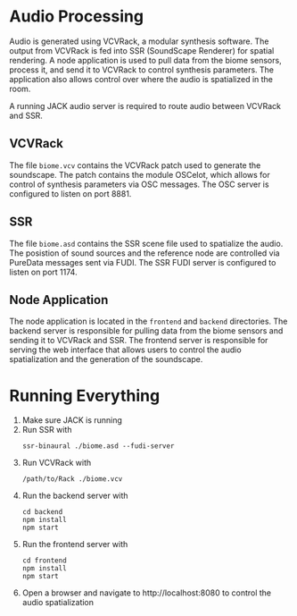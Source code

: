 # Audio Processing

Audio is generated using VCVRack, a modular synthesis software. The output from VCVRack is fed into SSR (SoundScape Renderer) for spatial rendering. A node application is used to pull data from the biome sensors, process it, and send it to VCVRack to control synthesis parameters. The application also allows control over where the audio is spatialized in the room.

A running JACK audio server is required to route audio between VCVRack and SSR. 

## VCVRack
The file `biome.vcv` contains the VCVRack patch used to generate the soundscape. The patch contains the module OSCelot, which allows for control of synthesis parameters via OSC messages. The OSC server is configured to listen on port 8881.

## SSR
The file `biome.asd` contains the SSR scene file used to spatialize the audio. The posistion of sound sources and the reference node are controlled via PureData messages sent via FUDI. The SSR FUDI server is configured to listen on port 1174.

## Node Application
The node application is located in the `frontend` and `backend` directories. The backend server is responsible for pulling data from the biome sensors and sending it to VCVRack and SSR. The frontend server is responsible for serving the web interface that allows users to control the audio spatialization and the generation of the soundscape.

# Running Everything
1. Make sure JACK is running
2. Run SSR with
    ```
    ssr-binaural ./biome.asd --fudi-server
    ```
3. Run VCVRack with 
    ```
    /path/to/Rack ./biome.vcv
    ```
4. Run the backend server with
    ```
    cd backend
    npm install
    npm start
    ```
5. Run the frontend server with
    ```
    cd frontend
    npm install
    npm start
    ```
6. Open a browser and navigate to http://localhost:8080 to control the audio spatialization
